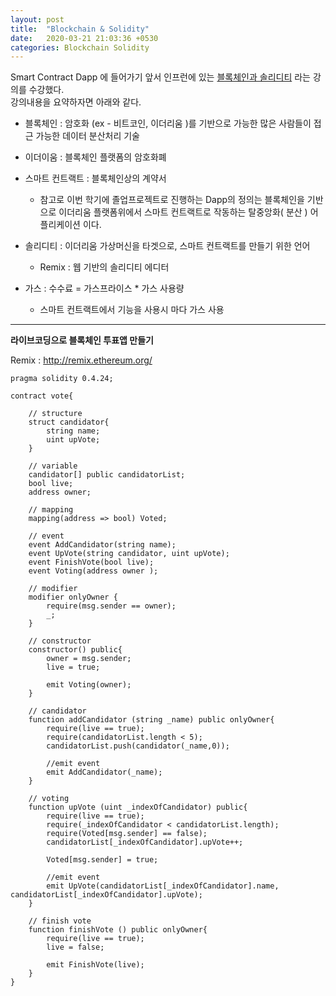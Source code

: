 ```yaml
---
layout: post
title:  "Blockchain & Solidity"
date:   2020-03-21 21:03:36 +0530
categories: Blockchain Solidity 
---
```


Smart Contract Dapp 에 들어가기 앞서 인프런에 있는 [블록체인과 솔리디티] 라는 강의를 수강했다.  
강의내용을 요약하자면 아래와 같다.

* 블록체인 : 암호화 (ex - 비트코인, 이더리움 )를 기반으로 가능한 많은 사람들이 접근 가능한 데이터 분산처리 기술  
* 이더이움 : 블록체인 플랫폼의 암호화폐  
* 스마트 컨트랙트 : 블록체인상의 계약서  

  + 참고로 이번 학기에 졸업프로젝트로 진행하는 Dapp의 정의는 블록체인을 기반으로 이더리움 플랫폼위에서 스마트 컨트랙트로 작동하는 탈중앙화( 분산 ) 어플리케이션 이다.

* 솔리디티 : 이더리움 가상머신을 타겟으로, 스마트 컨트랙트를 만들기 위한 언어   
  + Remix : 웹 기반의 솔리디티 에디터  

* 가스 : 수수료 = 가스프라이스 * 가스 사용량   
  + 스마트 컨트랙트에서 기능을 사용시 마다 가스 사용
  

* * *

__라이브코딩으로 블록체인 투표앱 만들기__

Remix : <http://remix.ethereum.org/>

```solidity
pragma solidity 0.4.24;

contract vote{
    
    // structure
    struct candidator{
        string name;
        uint upVote;
    }
    
    // variable
    candidator[] public candidatorList;
    bool live;
    address owner;
    
    // mapping
    mapping(address => bool) Voted;
    
    // event
    event AddCandidator(string name);
    event UpVote(string candidator, uint upVote);
    event FinishVote(bool live);
    event Voting(address owner );
    
    // modifier
    modifier onlyOwner {
        require(msg.sender == owner);
        _;
    }
    
    // constructor
    constructor() public{
        owner = msg.sender;
        live = true;
        
        emit Voting(owner);
    }
    
    // candidator
    function addCandidator (string _name) public onlyOwner{
        require(live == true);
        require(candidatorList.length < 5);
        candidatorList.push(candidator(_name,0));
        
        //emit event
        emit AddCandidator(_name);
    }
    
    // voting 
    function upVote (uint _indexOfCandidator) public{
        require(live == true);
        require(_indexOfCandidator < candidatorList.length);
        require(Voted[msg.sender] == false);
        candidatorList[_indexOfCandidator].upVote++;
        
        Voted[msg.sender] = true;
        
        //emit event
        emit UpVote(candidatorList[_indexOfCandidator].name, candidatorList[_indexOfCandidator].upVote);
    }
    
    // finish vote
    function finishVote () public onlyOwner{
        require(live == true);
        live = false;
        
        emit FinishVote(live);
    }
}

```







[블록체인과 솔리디티]: https://www.inflearn.com/course/블록체인-blockchain/dashboard
